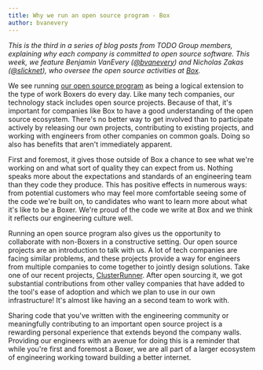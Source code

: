 ```yaml
---
title: Why we run an open source program - Box
author: bvanevery
---
```


_This is the third in a series of blog posts from TODO Group members, explaining why each company is committed to open source software. This week, we feature Benjamin VanEvery  ([@bvanevery](https://twitter.com/bvanevery)) and Nicholas Zakas ([@slicknet](https://twitter.com/slicknet)), who oversee the open source activities at [Box](https://github.com/box)._

We see running [our open source program](http://opensource.box.com/) as being a logical extension to the type of work Boxers do every day. Like many tech companies, our technology stack includes open source projects. Because of that, it's important for companies like Box to have a good understanding of the open source ecosystem. There's no better way to get involved than to participate actively by releasing our own projects, contributing to existing projects, and working with engineers from other companies on common goals. Doing so also has benefits that aren't immediately apparent.

First and foremost, it gives those outside of Box a chance to see what we're working on and what sort of quality they can expect from us. Nothing speaks more about the expectations and standards of an engineering team than they code they produce. This has positive effects in numerous ways: from potential customers who may feel more comfortable seeing some of the code we're built on, to candidates who want to learn more about what it's like to be a Boxer. We're proud of the code we write at Box and we think it reflects our engineering culture well.

Running an open source program also gives us the opportunity to collaborate with non-Boxers in a constructive setting. Our open source projects are an introduction to talk with us. A lot of tech companies are facing similar problems, and these projects provide a way for engineers from multiple companies to come together to jointly design solutions. Take one of our recent projects, [ClusterRunner](http://www.clusterrunner.com/). After open sourcing it, we got substantial  contributions from other valley companies that have added to the tool's ease of adoption and which we plan to use in our own infrastructure! It's almost like having an a second team to work with.

Sharing code that you've written with the engineering community or meaningfully contributing to an important open source project is a rewarding personal experience that extends beyond the company walls. Providing our engineers with an avenue for doing this is a reminder that while you're first and foremost a Boxer, we are all part of a larger ecosystem of engineering working toward building a better internet.
